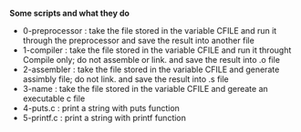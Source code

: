 **Some scripts and what they do**
* 0-preprocessor : take the file stored in the variable CFILE and run it through the preprocessor and save the result into another file
* 1-compiler : take the file stored in the variable CFILE and run it throught Compile only; do not assemble or link. and save the result into .o file
* 2-assembler : take the file stored in the variable CFILE and generate assimbly file; do not link. and save the result into .s file
* 3-name : take the file stored in the variable CFILE and gereate an executable c file
* 4-puts.c : print a string with puts function
* 5-printf.c : print a string with printf function
